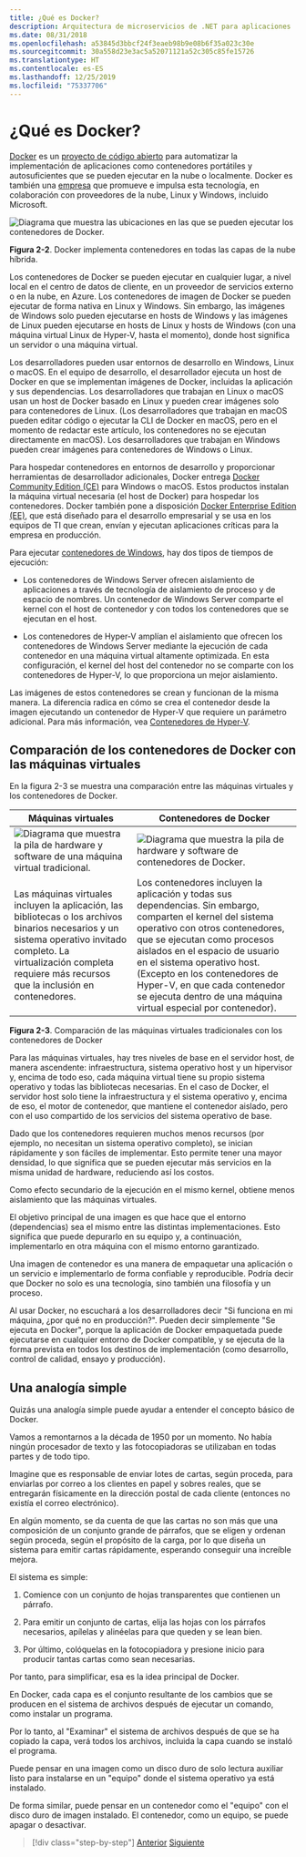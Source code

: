 ```yaml
---
title: ¿Qué es Docker?
description: Arquitectura de microservicios de .NET para aplicaciones .NET en contenedor | ¿Qué es Docker?
ms.date: 08/31/2018
ms.openlocfilehash: a53845d3bbcf24f3eaeb98b9e08b6f35a023c30e
ms.sourcegitcommit: 30a558d23e3ac5a52071121a52c305c85fe15726
ms.translationtype: HT
ms.contentlocale: es-ES
ms.lasthandoff: 12/25/2019
ms.locfileid: "75337706"
---
```

# <a name="what-is-docker"></a>¿Qué es Docker?

[Docker](https://www.docker.com/) es un [proyecto de código abierto](https://github.com/docker/docker) para automatizar la implementación de aplicaciones como contenedores portátiles y autosuficientes que se pueden ejecutar en la nube o localmente. Docker es también una [empresa](https://www.docker.com/) que promueve e impulsa esta tecnología, en colaboración con proveedores de la nube, Linux y Windows, incluido Microsoft.

![Diagrama que muestra las ubicaciones en las que se pueden ejecutar los contenedores de Docker.](./media/docker-defined/docker-containers-run-anywhere.png)

**Figura 2-2**. Docker implementa contenedores en todas las capas de la nube híbrida.

Los contenedores de Docker se pueden ejecutar en cualquier lugar, a nivel local en el centro de datos de cliente, en un proveedor de servicios externo o en la nube, en Azure. Los contenedores de imagen de Docker se pueden ejecutar de forma nativa en Linux y Windows. Sin embargo, las imágenes de Windows solo pueden ejecutarse en hosts de Windows y las imágenes de Linux pueden ejecutarse en hosts de Linux y hosts de Windows (con una máquina virtual Linux de Hyper-V, hasta el momento), donde host significa un servidor o una máquina virtual.

Los desarrolladores pueden usar entornos de desarrollo en Windows, Linux o macOS. En el equipo de desarrollo, el desarrollador ejecuta un host de Docker en que se implementan imágenes de Docker, incluidas la aplicación y sus dependencias. Los desarrolladores que trabajan en Linux o macOS usan un host de Docker basado en Linux y pueden crear imágenes solo para contenedores de Linux. (Los desarrolladores que trabajan en macOS pueden editar código o ejecutar la CLI de Docker en macOS, pero en el momento de redactar este artículo, los contenedores no se ejecutan directamente en macOS). Los desarrolladores que trabajan en Windows pueden crear imágenes para contenedores de Windows o Linux.

Para hospedar contenedores en entornos de desarrollo y proporcionar herramientas de desarrollador adicionales, Docker entrega [Docker Community Edition (CE)](https://www.docker.com/community-edition) para Windows o macOS. Estos productos instalan la máquina virtual necesaria (el host de Docker) para hospedar los contenedores. Docker también pone a disposición [Docker Enterprise Edition (EE)](https://www.docker.com/enterprise-edition), que está diseñado para el desarrollo empresarial y se usa en los equipos de TI que crean, envían y ejecutan aplicaciones críticas para la empresa en producción.

Para ejecutar [contenedores de Windows](/virtualization/windowscontainers/about/), hay dos tipos de tiempos de ejecución:

- Los contenedores de Windows Server ofrecen aislamiento de aplicaciones a través de tecnología de aislamiento de proceso y de espacio de nombres. Un contenedor de Windows Server comparte el kernel con el host de contenedor y con todos los contenedores que se ejecutan en el host.

- Los contenedores de Hyper-V amplían el aislamiento que ofrecen los contenedores de Windows Server mediante la ejecución de cada contenedor en una máquina virtual altamente optimizada. En esta configuración, el kernel del host del contenedor no se comparte con los contenedores de Hyper-V, lo que proporciona un mejor aislamiento.

Las imágenes de estos contenedores se crean y funcionan de la misma manera. La diferencia radica en cómo se crea el contenedor desde la imagen ejecutando un contenedor de Hyper-V que requiere un parámetro adicional. Para más información, vea [Contenedores de Hyper-V](https://docs.microsoft.com/virtualization/windowscontainers/manage-containers/hyperv-container).

## <a name="comparing-docker-containers-with-virtual-machines"></a>Comparación de los contenedores de Docker con las máquinas virtuales

En la figura 2-3 se muestra una comparación entre las máquinas virtuales y los contenedores de Docker.

| Máquinas virtuales | Contenedores de Docker |
| -----------------| ------------------|
|![Diagrama que muestra la pila de hardware y software de una máquina virtual tradicional.](./media/docker-defined/virtual-machine-hardware-software.png)|![Diagrama que muestra la pila de hardware y software de contenedores de Docker.](./media/docker-defined/docker-container-hardware-software.png)|
|Las máquinas virtuales incluyen la aplicación, las bibliotecas o los archivos binarios necesarios y un sistema operativo invitado completo. La virtualización completa requiere más recursos que la inclusión en contenedores. | Los contenedores incluyen la aplicación y todas sus dependencias. Sin embargo, comparten el kernel del sistema operativo con otros contenedores, que se ejecutan como procesos aislados en el espacio de usuario en el sistema operativo host. (Excepto en los contenedores de Hyper-V, en que cada contenedor se ejecuta dentro de una máquina virtual especial por contenedor). |

**Figura 2-3**. Comparación de las máquinas virtuales tradicionales con los contenedores de Docker

Para las máquinas virtuales, hay tres niveles de base en el servidor host, de manera ascendente: infraestructura, sistema operativo host y un hipervisor y, encima de todo eso, cada máquina virtual tiene su propio sistema operativo y todas las bibliotecas necesarias. En el caso de Docker, el servidor host solo tiene la infraestructura y el sistema operativo y, encima de eso, el motor de contenedor, que mantiene el contenedor aislado, pero con el uso compartido de los servicios del sistema operativo de base.

Dado que los contenedores requieren muchos menos recursos (por ejemplo, no necesitan un sistema operativo completo), se inician rápidamente y son fáciles de implementar. Esto permite tener una mayor densidad, lo que significa que se pueden ejecutar más servicios en la misma unidad de hardware, reduciendo así los costos.

Como efecto secundario de la ejecución en el mismo kernel, obtiene menos aislamiento que las máquinas virtuales.

El objetivo principal de una imagen es que hace que el entorno (dependencias) sea el mismo entre las distintas implementaciones. Esto significa que puede depurarlo en su equipo y, a continuación, implementarlo en otra máquina con el mismo entorno garantizado.

Una imagen de contenedor es una manera de empaquetar una aplicación o un servicio e implementarlo de forma confiable y reproducible. Podría decir que Docker no solo es una tecnología, sino también una filosofía y un proceso.

Al usar Docker, no escuchará a los desarrolladores decir "Si funciona en mi máquina, ¿por qué no en producción?". Pueden decir simplemente "Se ejecuta en Docker", porque la aplicación de Docker empaquetada puede ejecutarse en cualquier entorno de Docker compatible, y se ejecuta de la forma prevista en todos los destinos de implementación (como desarrollo, control de calidad, ensayo y producción).

## <a name="a-simple-analogy"></a>Una analogía simple

Quizás una analogía simple puede ayudar a entender el concepto básico de Docker.

Vamos a remontarnos a la década de 1950 por un momento. No había ningún procesador de texto y las fotocopiadoras se utilizaban en todas partes y de todo tipo.

Imagine que es responsable de enviar lotes de cartas, según proceda, para enviarlas por correo a los clientes en papel y sobres reales, que se entregarán físicamente en la dirección postal de cada cliente (entonces no existía el correo electrónico).

En algún momento, se da cuenta de que las cartas no son más que una composición de un conjunto grande de párrafos, que se eligen y ordenan según proceda, según el propósito de la carga, por lo que diseña un sistema para emitir cartas rápidamente, esperando conseguir una increíble mejora.

El sistema es simple:

1. Comience con un conjunto de hojas transparentes que contienen un párrafo.

2. Para emitir un conjunto de cartas, elija las hojas con los párrafos necesarios, apílelas y alinéelas para que queden y se lean bien.

3. Por último, colóquelas en la fotocopiadora y presione inicio para producir tantas cartas como sean necesarias.

Por tanto, para simplificar, esa es la idea principal de Docker.

En Docker, cada capa es el conjunto resultante de los cambios que se producen en el sistema de archivos después de ejecutar un comando, como instalar un programa.

Por lo tanto, al "Examinar" el sistema de archivos después de que se ha copiado la capa, verá todos los archivos, incluida la capa cuando se instaló el programa.

Puede pensar en una imagen como un disco duro de solo lectura auxiliar listo para instalarse en un "equipo" donde el sistema operativo ya está instalado.

De forma similar, puede pensar en un contenedor como el "equipo" con el disco duro de imagen instalado. El contenedor, como un equipo, se puede apagar o desactivar.

>[!div class="step-by-step"]
>[Anterior](index.md)
>[Siguiente](docker-terminology.md)
